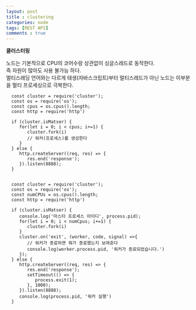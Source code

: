 ```yaml
---
layout: post
title : clustering
categories: node
tags: [REST API]
comments : true
---
```


**클러스터링**

노드는 기본적으로 CPU의 코어수랑 상관없이 싱글스레드로 동작한다.   
즉 자원이 많아도 사용 불가능 하다.   
멀티스레딩 언어와는 다르게 태생(자바스크립트)부터 멀티스레드가 아닌 노드는 이부분을 멀티 프로세싱으로 극복한다.   


      const cluster = require('cluster');
      const os = require('os');
      const cpus = os.cpus().length;
      const http = require('http')

      if (cluster.isMatser) {
         for(let i = 0; i < cpus; i+=1) {
            cluster.fork(i)
            // 워커(프로세스)를 생성한다
         }
      } else {
         http.createServer((req, res) => {
            res.end('response');
         }).listen(8888);
      }

      
      const cluster = require('cluster');
      const os = require('os');
      const numCPUs = os.cpus().length;
      const http = require('http')

      if (cluster.isMatser) {
         console.log('마스터 프로세스 아이디', process.pid);
         for(let i = 0; i < numCpus; i+=1) {
            cluster.fork(i)
         }
         cluster.on('exit', (worker, code, signal) =>{
            // 워커가 종료하면 뭐가 종료했는지 보여준다
            console.log(worker.process.pid, '워커가 종료되었습니다.')
         });
      } else {
         http.createServer((req, res) => {
            res.end('response');
            setTimeout(() => {
               process.exit(1);
            }, 1000);
         }).listen(8888);
         console.log(process.pid, '워커 실행')
      }








